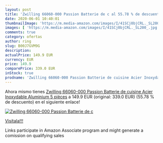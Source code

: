 ```yaml
---
layout: post
title: 'Zwilling 66060-000 Passion Batterie de c al 55.78 % de descuento'
date: 2020-06-01 10:40:01
thumbnailImage: 'https://m.media-amazon.com/images/I/41SCj0bjCRL._SL200_.jpg'
images: [ 'https://m.media-amazon.com/images/I/41SCj0bjCRL._SL200_.jpg' ]
comments: true
category: ofertas
author: ring
slug: B00J7GVM9G
description:
actualPrice: 149.9 EUR
currency: EUR
price: 149.9
comparePrice: 339.0 EUR
inStock: true
prodname: 'Zwilling 66060-000 Passion Batterie de cuisine Acier Inoxydable Aluminium 5 pièces'
---
```


Ahora mismo tienes [Zwilling 66060-000 Passion Batterie de cuisine Acier Inoxydable Aluminium 5 pièces](https://www.amazon.fr/dp/B00J7GVM9G/?tag=tolees0d-21) a 149.9 EUR (original: 339.0 EUR) (55.78 %  de descuento) en el siguiente enlace!

[![Zwilling 66060-000 Passion Batterie de c](https://m.media-amazon.com/images/I/41SCj0bjCRL._SL200_.jpg)](https://www.amazon.fr/dp/B00J7GVM9G/?tag=tolees0d-21)

[Visítala!!!](https://www.amazon.fr/dp/B00J7GVM9G/?tag=tolees0d-21)

Links participate in Amazon Associate program and might generate a comission on qualifying sales
